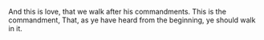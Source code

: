 And this is love, that we walk after his commandments. This is the commandment, That, as ye have heard from the beginning, ye should walk in it.
